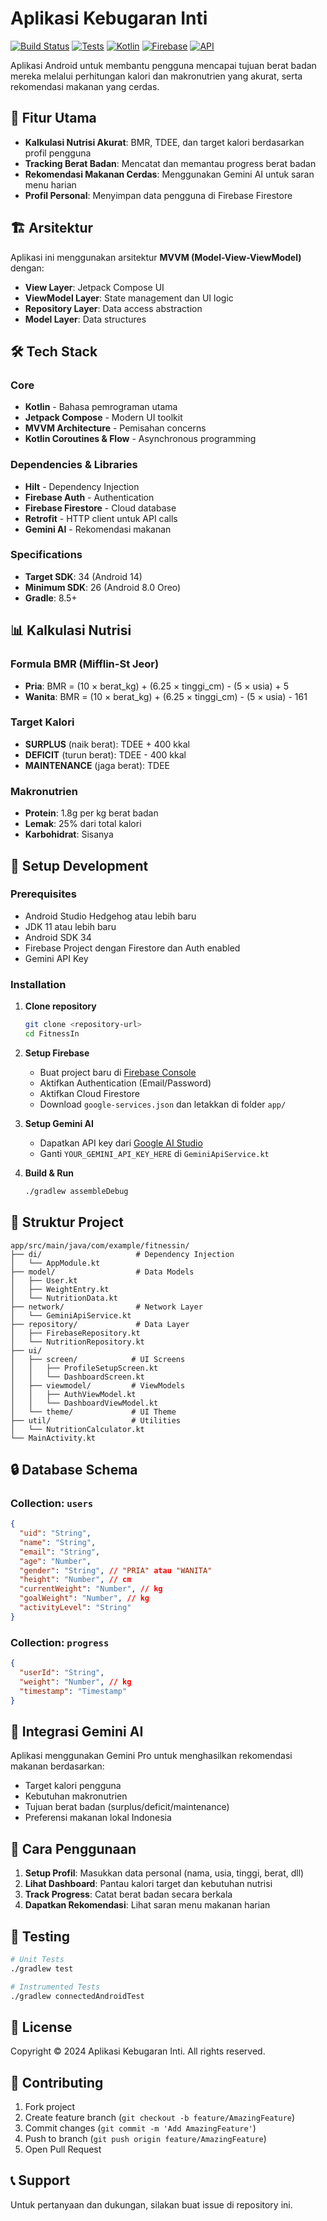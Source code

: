 # Aplikasi Kebugaran Inti

[![Build Status](https://img.shields.io/badge/build-passing-brightgreen)]() [![Tests](https://img.shields.io/badge/tests-passing-brightgreen)]() [![Kotlin](https://img.shields.io/badge/kotlin-2.0.21-blue)](https://kotlinlang.org/) [![Firebase](https://img.shields.io/badge/firebase-enabled-orange)](https://firebase.google.com/) [![API](https://img.shields.io/badge/min_sdk-26-green)]()

Aplikasi Android untuk membantu pengguna mencapai tujuan berat badan mereka melalui perhitungan kalori dan makronutrien yang akurat, serta rekomendasi makanan yang cerdas.

## 🎯 Fitur Utama

- **Kalkulasi Nutrisi Akurat**: BMR, TDEE, dan target kalori berdasarkan profil pengguna
- **Tracking Berat Badan**: Mencatat dan memantau progress berat badan
- **Rekomendasi Makanan Cerdas**: Menggunakan Gemini AI untuk saran menu harian
- **Profil Personal**: Menyimpan data pengguna di Firebase Firestore

## 🏗️ Arsitektur

Aplikasi ini menggunakan arsitektur **MVVM (Model-View-ViewModel)** dengan:

- **View Layer**: Jetpack Compose UI
- **ViewModel Layer**: State management dan UI logic
- **Repository Layer**: Data access abstraction
- **Model Layer**: Data structures

## 🛠️ Tech Stack

### Core

- **Kotlin** - Bahasa pemrograman utama
- **Jetpack Compose** - Modern UI toolkit
- **MVVM Architecture** - Pemisahan concerns
- **Kotlin Coroutines & Flow** - Asynchronous programming

### Dependencies & Libraries

- **Hilt** - Dependency Injection
- **Firebase Auth** - Authentication
- **Firebase Firestore** - Cloud database
- **Retrofit** - HTTP client untuk API calls
- **Gemini AI** - Rekomendasi makanan

### Specifications

- **Target SDK**: 34 (Android 14)
- **Minimum SDK**: 26 (Android 8.0 Oreo)
- **Gradle**: 8.5+

## 📊 Kalkulasi Nutrisi

### Formula BMR (Mifflin-St Jeor)

- **Pria**: BMR = (10 × berat_kg) + (6.25 × tinggi_cm) - (5 × usia) + 5
- **Wanita**: BMR = (10 × berat_kg) + (6.25 × tinggi_cm) - (5 × usia) - 161

### Target Kalori

- **SURPLUS** (naik berat): TDEE + 400 kkal
- **DEFICIT** (turun berat): TDEE - 400 kkal
- **MAINTENANCE** (jaga berat): TDEE

### Makronutrien

- **Protein**: 1.8g per kg berat badan
- **Lemak**: 25% dari total kalori
- **Karbohidrat**: Sisanya

## 🔧 Setup Development

### Prerequisites

- Android Studio Hedgehog atau lebih baru
- JDK 11 atau lebih baru
- Android SDK 34
- Firebase Project dengan Firestore dan Auth enabled
- Gemini API Key

### Installation

1. **Clone repository**

   ```bash
   git clone <repository-url>
   cd FitnessIn
   ```

2. **Setup Firebase**

   - Buat project baru di [Firebase Console](https://console.firebase.google.com)
   - Aktifkan Authentication (Email/Password)
   - Aktifkan Cloud Firestore
   - Download `google-services.json` dan letakkan di folder `app/`

3. **Setup Gemini AI**

   - Dapatkan API key dari [Google AI Studio](https://makersuite.google.com)
   - Ganti `YOUR_GEMINI_API_KEY_HERE` di `GeminiApiService.kt`

4. **Build & Run**
   ```bash
   ./gradlew assembleDebug
   ```

## 📁 Struktur Project

```
app/src/main/java/com/example/fitnessin/
├── di/                     # Dependency Injection
│   └── AppModule.kt
├── model/                  # Data Models
│   ├── User.kt
│   ├── WeightEntry.kt
│   └── NutritionData.kt
├── network/                # Network Layer
│   └── GeminiApiService.kt
├── repository/             # Data Layer
│   ├── FirebaseRepository.kt
│   └── NutritionRepository.kt
├── ui/
│   ├── screen/            # UI Screens
│   │   ├── ProfileSetupScreen.kt
│   │   └── DashboardScreen.kt
│   ├── viewmodel/         # ViewModels
│   │   ├── AuthViewModel.kt
│   │   └── DashboardViewModel.kt
│   └── theme/             # UI Theme
├── util/                  # Utilities
│   └── NutritionCalculator.kt
└── MainActivity.kt
```

## 🔒 Database Schema

### Collection: `users`

```json
{
  "uid": "String",
  "name": "String",
  "email": "String",
  "age": "Number",
  "gender": "String", // "PRIA" atau "WANITA"
  "height": "Number", // cm
  "currentWeight": "Number", // kg
  "goalWeight": "Number", // kg
  "activityLevel": "String"
}
```

### Collection: `progress`

```json
{
  "userId": "String",
  "weight": "Number", // kg
  "timestamp": "Timestamp"
}
```

## 🤖 Integrasi Gemini AI

Aplikasi menggunakan Gemini Pro untuk menghasilkan rekomendasi makanan berdasarkan:

- Target kalori pengguna
- Kebutuhan makronutrien
- Tujuan berat badan (surplus/deficit/maintenance)
- Preferensi makanan lokal Indonesia

## 📱 Cara Penggunaan

1. **Setup Profil**: Masukkan data personal (nama, usia, tinggi, berat, dll)
2. **Lihat Dashboard**: Pantau kalori target dan kebutuhan nutrisi
3. **Track Progress**: Catat berat badan secara berkala
4. **Dapatkan Rekomendasi**: Lihat saran menu makanan harian

## 🧪 Testing

```bash
# Unit Tests
./gradlew test

# Instrumented Tests
./gradlew connectedAndroidTest
```

## 📝 License

Copyright © 2024 Aplikasi Kebugaran Inti. All rights reserved.

## 🤝 Contributing

1. Fork project
2. Create feature branch (`git checkout -b feature/AmazingFeature`)
3. Commit changes (`git commit -m 'Add AmazingFeature'`)
4. Push to branch (`git push origin feature/AmazingFeature`)
5. Open Pull Request

## 📞 Support

Untuk pertanyaan dan dukungan, silakan buat issue di repository ini.
